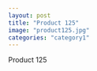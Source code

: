 ```yaml
---
layout: post
title: "Product 125"
image: "product125.jpg"
categories: "category1"
---
```

Product 125
